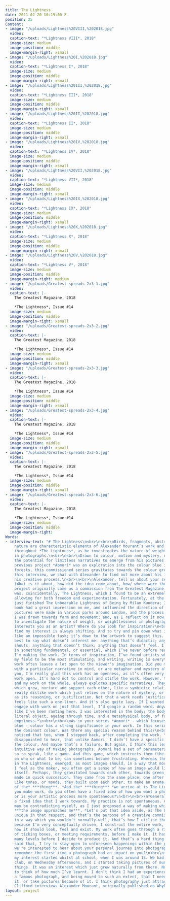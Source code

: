 ```yaml
---
title: The Lightness
date: 2021-02-20 10:19:00 Z
position: 25
Content:
- image: "/uploads/Lightness%20VIII,%202018.jpg"
  video: 
  caption-text: "*Lightness VIII*, 2018"
  image-size: medium
  image-position: middle
  image-margin-right: xsmall
- image: "/uploads/Lightness%20I,%202018.jpg"
  video: 
  caption-text: "*Lightness I*, 2018"
  image-size: medium
  image-position: middle
  image-margin-right: xsmall
- image: "/uploads/Lightness%20III,%202018.jpg"
  video: 
  caption-text: "*Lightness III*, 2018"
  image-size: medium
  image-position: middle
  image-margin-right: xsmall
- image: "/uploads/Lightness%20II,%202018.jpg"
  video: 
  caption-text: "*Lightness II*, 2018"
  image-size: medium
  image-position: middle
  image-margin-right: xsmall
- image: "/uploads/Lightness%20IV,%202018.jpg"
  video: 
  caption-text: "*Lightness IV*, 2018"
  image-size: medium
  image-position: middle
  image-margin-right: xsmall
- image: "/uploads/Lightness%20VII,%202018.jpg"
  video: 
  caption-text: "*Lightness VII*, 2018"
  image-size: medium
  image-position: middle
  image-margin-right: xsmall
- image: "/uploads/Lightness%20IX,%202018.jpg"
  video: 
  caption-text: "*Lightness IX*, 2018"
  image-size: medium
  image-position: middle
  image-margin-right: xsmall
- image: "/uploads/Lightness%20X,%202018.jpg"
  video: 
  caption-text: "*Lightness X*, 2018"
  image-size: medium
  image-position: middle
  image-margin-right: xsmall
- image: "/uploads/Lightness%20V,%202018.jpg"
  video: 
  caption-text: "*Lightness V*, 2018"
  image-size: medium
  image-position: middle
  image-margin-right: medium
- image: "/uploads/Greatest-spreads-2x3-1.jpg"
  video: 
  caption-text: |-
    The Greatest Magazine, 2018

    *The Lightness*, Issue #14
  image-size: medium
  image-position: middle
  image-margin-right: xsmall
- image: "/uploads/Greatest-spreads-2x3-2.jpg"
  video: 
  caption-text: |-
    The Greatest Magazine, 2018

    *The Lightness*, Issue #14
  image-size: medium
  image-position: middle
  image-margin-right: xsmall
- image: "/uploads/Greatest-spreads-2x3-3.jpg"
  video: 
  caption-text: |-
    The Greatest Magazine, 2018

    *The Lightness*, Issue #14
  image-size: medium
  image-position: middle
  image-margin-right: xsmall
- image: "/uploads/Greatest-spreads-2x3-4.jpg"
  video: 
  caption-text: |-
    The Greatest Magazine, 2018

    *The Lightness*, Issue #14
  image-size: medium
  image-position: middle
  image-margin-right: xsmall
- image: "/uploads/Greatest-spreads-2x3-5.jpg"
  video: 
  caption-text: |-
    The Greatest Magazine, 2018

    *The Lightness*, Issue #14
  image-size: medium
  image-position: middle
  image-margin-right: xsmall
- image: "/uploads/Greatest-spreads-2x3-6.jpg"
  video: 
  caption-text: |-
    The Greatest Magazine, 2018

    *The Lightness*, Issue #14
  image-size: medium
  image-position: middle
  image-margin-right: 
Words:
- interview-text: "# The Lightness\n<br>\n<br>\nBirds, fragments, abstract forms and
    nature are characteristic elements of Alexander Mourant’s work and they appear
    throughout *The Lightness*, as he investigates the nature of weight / weightlessness
    in photographs.\n<br>\n<br>\nDrawn to colour, motion and mystery, Alexander invites
    the potential for limitless narratives to emerge from his pictures. While his
    previous project *Aomori* was an exploration into the colour blue in Japan’s ancestral
    forests, this commissioned series gravitates towards the colour green.\n<br>\n<br>\nIn
    this interview, we chat with Alexander to find out more about his influences and
    his creative process.\n<br>\n<br>\nAlexander, tell us about your series *The Lightness*...
    (What is it about, how did the idea come about, how/ where were the images taken...?)\n<br>\n<br>\n*This
    project originally came as a commission from The Greatest Magazine. The theme
    was, coincidentally, The Lightness, which I found to be an extremely open brief,
    allowing for both freedom and experimentation. Fortunately, at the time, I had
    just finished The Unbearable Lightness of Being by Milan Kundera; I remember this
    book had a great impression on me, and influenced the direction of my work. The
    pictures were made in various parks around London, and the process felt very intuitive.
    I was drawn towards form and movement; and, as I reflect on it now, the work seems
    to investigate the nature of weight, or weightlessness in photographs.*\n<br>\n<br>\nWhat
    interests you as an artist? Where do you look for inspiration?\n<br>\n<br>\n*I
    find my interest is always shifting. And to try and pin down what it is seems
    like an impossible task; it’s down to the artwork to suggest this. Maybe it’s
    best to say what doesn’t interest me: anything that’s didactic; anything that
    shouts; anything that doesn’t think; anything that doesn’t feel. I guess I’m interested
    in something fundamental, or essential, which I’ve never before realised, until
    I’m making the work. In terms of inspiration, I’ve found artists who aren’t in
    my field to be the most stimulating; and writing, writing is everything.*\n<br>\n<br>\nYour
    work often leaves a lot open to the viewer's imagination. Did you make this work
    with a particular narrative in mind, or are metaphor and mystery always your intention?\n<br>\n<br>\n*Thank
    you, I’m really glad this work has an openness, as it’s often very hard to keep
    work open. It’s hard not to control and stifle the work. However, this project,
    and my work on the whole, always explores specific narratives. They are narratives
    which grow, nurture and support each other, like a symbiotic relationship. I do
    really dislike work which just relies on the nature of mystery, or pure subjectivity,
    as its reasoning, or justification. Not that a work needs justification. It just
    feels like such a one-liner. And it's also quite lazy. If I wanted to see and
    engage with work on just that level, I’d google a random word. Anyway, I feel
    like I’ve been ranting here. I was interested in the body; the body as both a
    literal object, ageing through time, and a metaphysical body, of fullness and
    emptiness.*\n<br>\n<br>\nAs in your series *Aomori* - which focuses on the colour
    blue - colour has a strong significance in your work. In this series, green is
    the dominant colour. Was there any special reason behind this?\n<br>\n<br>\n*I
    noticed that too, when I stepped back, after completing the work. You might be
    disappointed to hear, that unlike Aomori, I didn’t have a specific reasoning for
    the colour. And maybe that’s a failure. But again, I think this leads into a more
    intuitive way of making photographs. Aomori had a set of parameters, or rules,
    so to speak, like a game. And this game, which instructs them (the photographs),
    on who or what to be, can sometimes become frustrating. Whereas the photographs
    in The Lightness, emerged, as most images should, in a way that most suits them.
    I feel as the maker, you often get a sense of how an image would like to carry
    itself. Perhaps, they gravitated towards each other, towards green, as they were
    made in quick succession. They came from the same place; one after the other.
    Like tones, or moods, they built upon each other, to make an aroma, or a totality
    of the* ***thing***. *And the* ***thing*** *we arrive at is The Lightness.*\n<br>\n<br>\nBefore
    you make work, do you often have a fixed idea of how you want a photo to look,
    or is your artistic process more spontaneous?\n<br>\n<br>\n*Generally, I do have
    a fixed idea that I work towards. My practice is not spontaneous. Although, I
    may be contradicting myself, as I just proposed a way of making which suggests*
    ***the image approaches me***. *Let’s put that idea aside, as The Lightness is
    unique in that respect, and that’s the purpose of a creative commission, to work
    in a way which you wouldn’t normally—well, that’s how I utilise them. Anyway,
    because I’m very conceptually driven, I construct the entire work, in my head:
    how it should look, feel and exist. My work often goes through a rigorous process
    of ticking boxes, or meeting requirements, before I make it. It has to work on
    many levels before I decide to produce it. And that’s a hard thing to do. Having
    said that, I try to stay open to unforeseen happenings within the process.*\n<br>\n<br>\nLastly,
    we're interested to hear about your personal journey into photography. Can you
    remember the first time a photograph had an impact on you?\n<br>\n<br>\n*Hmmm,
    my interest started whilst at school, when I was around 15. We had a photography
    club, on Wednesday afternoons, and I started taking pictures of mundane and everyday
    things. It was an interest which just grew naturally from there. Now it’s crazy
    to think of how much I’ve learnt. I don’t think I had an experience of seeing
    a famous photograph, and being moved to such an extent, that I needed to replicate
    it, or take pictures because of it. I think photography just attracts some people.*\n<br>\n<br>\nEva
    Clifford interviews Alexander Mourant, originally published on WhyNow, 2020. "
layout: project
---
```


